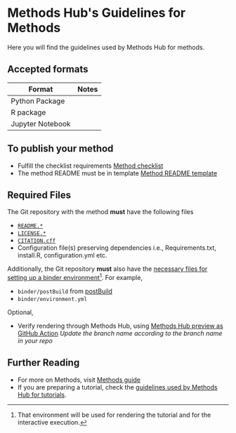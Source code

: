 # Methods Hub's Guidelines for Methods

Here you will find the guidelines used by Methods Hub for methods.

## Accepted formats

| Format | Notes |
| --- | --- |
| Python Package | |
| R package | |
| Jupyter Notebook | |

## To publish your method
- Fulfill the checklist requirements [Method checklist](https://github.com/GESIS-Methods-Hub/guidelines-for-methods/blob/main/method-checklist.md)
- The method README must be in template [Method README template](https://github.com/GESIS-Methods-Hub/guidelines-for-methods/blob/main/method-README-template.md)

## Required Files

The Git repository with the method **must** have the following files

- [`README.*`](https://docs.github.com/en/repositories/managing-your-repositorys-settings-and-features/customizing-your-repository/about-readmes)
- [`LICENSE.*`](https://docs.github.com/en/repositories/managing-your-repositorys-settings-and-features/customizing-your-repository/licensing-a-repository)
- [`CITATION.cff`](https://docs.github.com/en/repositories/managing-your-repositorys-settings-and-features/customizing-your-repository/about-citation-files)
- Configuration file(s) preserving dependencies i.e., Requirements.txt, install.R, configuration.yml etc.

Additionally, the Git repository **must** also have the [necessary files for setting up a binder environment](https://mybinder.readthedocs.io/en/latest/using/config_files.html)[^1]. For example,

- `binder/postBuild` from [postBuild](https://methodshub.gesis.org/snippet/postBuild)
- `binder/environment.yml`

Optional,  
- Verify rendering through Methods Hub, using [Methods Hub preview as GitHub Action](https://github.com/GESIS-Methods-Hub/preview?tab=readme-ov-file#usage)
*Update the branch name according to the branch name in your repo*

## Further Reading
- For more on Methods, visit [Methods guide](method-submission-guidelines.md)
- If you are preparing a tutorial, check the [guidelines used by Methods Hub for tutorials](https://github.com/GESIS-Methods-Hub/guidelines-for-tutorials).

[^1]: That environment will be used for rendering the tutorial and for the interactive execution.
